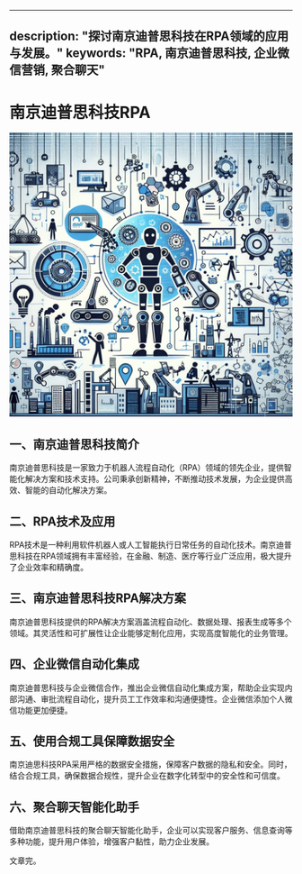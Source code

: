 
---
description: "探讨南京迪普思科技在RPA领域的应用与发展。"
keywords: "RPA, 南京迪普思科技, 企业微信营销, 聚合聊天"
---
# 南京迪普思科技RPA

![](51_20240721_8_1_1721566800_1.jpg)

## 一、南京迪普思科技简介

南京迪普思科技是一家致力于机器人流程自动化（RPA）领域的领先企业，提供智能化解决方案和技术支持。公司秉承创新精神，不断推动技术发展，为企业提供高效、智能的自动化解决方案。

## 二、RPA技术及应用

RPA技术是一种利用软件机器人或人工智能执行日常任务的自动化技术。南京迪普思科技在RPA领域拥有丰富经验，在金融、制造、医疗等行业广泛应用，极大提升了企业效率和精确度。

## 三、南京迪普思科技RPA解决方案

南京迪普思科技提供的RPA解决方案涵盖流程自动化、数据处理、报表生成等多个领域。其灵活性和可扩展性让企业能够定制化应用，实现高度智能化的业务管理。

## 四、企业微信自动化集成

南京迪普思科技与企业微信合作，推出企业微信自动化集成方案，帮助企业实现内部沟通、审批流程自动化，提升员工工作效率和沟通便捷性。企业微信添加个人微信功能更加便捷。

## 五、使用合规工具保障数据安全

南京迪思科技RPA采用严格的数据安全措施，保障客户数据的隐私和安全。同时，结合合规工具，确保数据合规性，提升企业在数字化转型中的安全性和可信度。

## 六、聚合聊天智能化助手

借助南京迪普思科技的聚合聊天智能化助手，企业可以实现客户服务、信息查询等多种功能，提升用户体验，增强客户黏性，助力企业发展。

文章完。
